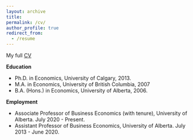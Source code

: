 ```yaml
---
layout: archive
title:
permalink: /cv/
author_profile: true
redirect_from:
  - /resume
---
```


My full [CV](http://cherniwchan.github.io/files/jevancherniwchan_CV_june_2020.pdf)

**Education**
* Ph.D. in Economics, University of Calgary, 2013.
* M.A. in Economics, University of British Columbia, 2007
* B.A. (Hons.) in Economics, University of Alberta, 2006.

**Employment**
* Associate Professor of Business Economics (with tenure), University of Alberta. July 2020 - Present.
* Assistant Professor of Business Economics, University of Alberta. July 2013 - June 2020.


